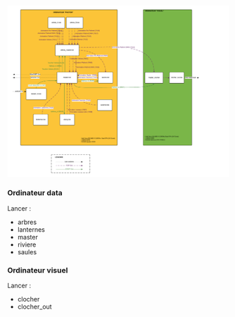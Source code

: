 ![Schéma de communication visuel](../doc/schema_visuel.png)

### Ordinateur data 
Lancer : 
- arbres
- lanternes
- master
- riviere
- saules

### Ordinateur visuel
Lancer : 
- clocher
- clocher_out